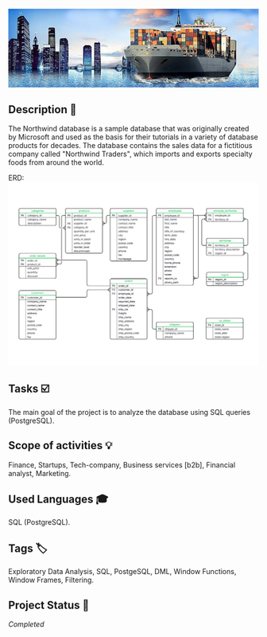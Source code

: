![NW](north.jpg)

## Description :key:
The Northwind database is a sample database that was originally created by Microsoft and used as the basis for their tutorials in a variety of database products for decades. The database contains the sales data for a fictitious company called "Northwind Traders", which imports and exports specialty foods from around the world.

ERD:
![NW](nw_erd.png)

## Tasks :ballot_box_with_check:
The main goal of the project is to analyze the database using SQL queries (PostgreSQL).

## Scope of activities :bulb:
Finance, Startups, Tech-company, Business services [b2b], Financial analyst, Marketing.


## Used Languages :mortar_board:
SQL (PostgreSQL).


## Tags :label:
Exploratory Data Analysis, SQL, PostgeSQL, DML, Window Functions, Window Frames, Filtering.


## Project Status :black_square_button:
_Completed_ 
